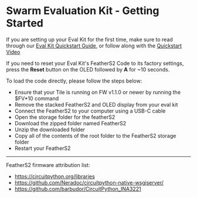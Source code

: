 # Swarm Evaluation Kit - Getting Started

If you are setting up your Eval Kit for the first time, make sure to read through our [Eval Kit Quickstart Guide](https://swarm.space/swarm-eval-kit-quickstart-guide/), or follow along with the [Quickstart Video](https://youtu.be/zJMWd1PM13E)

If you need to reset your Eval Kit's FeatherS2 Code to its factory settings, press the **Reset** button on the OLED followed by **A** for ~10 seconds.

To load the code directly, please follow the steps below:

- Ensure that your Tile is running on FW v1.1.0 or newer by running the $FV*10 command
- Remove the stacked FeatherS2 and OLED display from your eval kit
- Connect the FeatherS2 to your computer using a USB-C cable
- Open the storage folder for the featherS2 
- Download the zipped folder named FeatherS2
- Unzip the downloaded folder
- Copy all of the contents of the root folder to the FeatherS2 storage folder
- Restart your FeatherS2

---

FeatherS2 firmware attribution list: 

- https://circuitpython.org/libraries
- https://github.com/Neradoc/circuitpython-native-wsgiserver/
- https://github.com/barbudor/CircuitPython_INA3221
